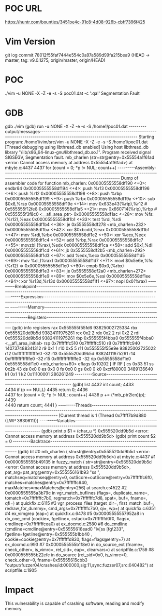 # POC URL
https://huntr.com/bounties/3451be4c-91c8-4d08-926b-cbff7396f425


# Vim Version
git log
commit 78012f55faf7444e554c0a97a589d99fa215bea9 (HEAD -> master, tag: v9.0.1275, origin/master, origin/HEAD)

 # POC
./vim -u NONE -X -Z -e -s -S poc01.dat -c ':qa!'
Segmentation Fault

# GDB
gdb ./vim
(gdb) run -u NONE -X -Z -e -s -S /home1/poc01.dat
---------output/messages--------------------------------------------------------------------------------------------------------------------------------
Starting program: /home1/vim/src/vim -u NONE -X -Z -e -s -S /home1/poc01.dat
[Thread debugging using libthread_db enabled]
Using host libthread_db library "/lib/x86_64-linux-gnu/libthread_db.so.1".
Program received signal SIGSEGV, Segmentation fault.
mb_charlen (str=str@entry=0x55554a1f61ad <error: Cannot access memory at address 0x55554a1f61ad>) at mbyte.c:4437
4437        for (count = 0; *p != NUL; count++)
---------Assembly------------------------------------------------------------------------------------------------------------------------------------------
Dump of assembler code for function mb_charlen:
   0x00005555558df190 <+0>: endbr64
   0x00005555558df194 <+4>: push   %r13
   0x00005555558df196 <+6>: push   %r12
   0x00005555558df198 <+8>: push   %rbp
   0x00005555558df199 <+9>: push   %rbx
   0x00005555558df19a <+10>:    sub    $0x8,%rsp
   0x00005555558df19e <+14>:    mov    0x633e43(%rip),%r12        # 0x555555f12fe8
   0x00005555558df1a5 <+21>:    mov    0x660714(%rip),%rbp        # 0x555555f3f8c0 <__afl_area_ptr>
   0x00005555558df1ac <+28>:    mov    %fs:(%r12),%eax
   0x00005555558df1b1 <+33>:    test   %rdi,%rdi
   0x00005555558df1b4 <+36>:    je     0x5555558df278 <mb_charlen+232>
   0x00005555558df1ba <+42>:    xor    $0xbcdd,%eax
   0x00005555558df1bf <+47>:    mov    %rdi,%rbx
   0x00005555558df1c2 <+50>:    xor    %ecx,%ecx
   0x00005555558df1c4 <+52>:    add    %rbp,%rax
   0x00005555558df1c7 <+55>:    movzbl (%rax),%edx
   0x00005555558df1ca <+58>:    add    $0x1,%dl
   0x00005555558df1cd <+61>:    jb     0x5555558df2b5 <mb_charlen+293>
   0x00005555558df1d3 <+67>:    add    %edx,%ecx
   0x00005555558df1d5 <+69>:    mov    %cl,(%rax)
   0x00005555558df1d7 <+71>:    movl   $0x5e6e,%fs:(%r12)
=> 0x00005555558df1e0 <+80>:    cmpb   $0x0,(%rbx)
   0x00005555558df1e3 <+83>:    je     0x5555558df2a0 <mb_charlen+272>
   0x00005555558df1e9 <+89>:    mov    $0x5e6e,%esi
   0x00005555558df1ee <+94>:    xor    %r13d,%r13d
   0x00005555558df1f1 <+97>:    nopl   0x0(%rax)
---------Breakpoint------------------------------------------------------------------------------------------------------------------------------------------
---------Expression------------------------------------------------------------------------------------------------------------------------------------------
---------Memory------------------------------------------------------------------------------------------------------------------------------------------
---------Registers------------------------------------------------------------------------------------------------------------------------------------------
(gdb) info registers
rax            0x555555f55fd6      93825002725334
rbx            0x555520dd9b5d      93824111975261
rcx            0x2                 2
rdx            0x2                 2
rsi            0x2                 2
rdi            0x555520dd9b5d      93824111975261
rbp            0x555555f4bba0      0x555555f4bba0 <__afl_area_initial>
rsp            0x7fffffffc510      0x7fffffffc510
r8             0x7fffffffc940      140737488341312
r9             0x1                 1
r10            0x5                 5
r11            0x555555f55e9e      93825002725022
r12            0xffffffffffffffe0  -32
r13            0x555520dd9b5d      93824111975261
r14            0xffffffffffffffe0  -32
r15            0xffffffffffffffe0  -32
rip            0x5555558df1e0      0x5555558df1e0 <mb_charlen+80>
eflags         0x10202             [ IF RF ]
cs             0x33                51
ss             0x2b                43
ds             0x0                 0
es             0x0                 0
fs             0x0                 0
gs             0x0                 0
k0             0xcff80000          3489136640
k1             0x1                 1
k2             0x11100001          286261249
---------Source------------------------------------------------------------------------------------------------------------------------------------------
(gdb) list
4432        int     count;
4433    
4434        if (p == NULL)
4435        return 0;
4436    
4437        for (count = 0; *p != NUL; count++)
4438        p += (*mb_ptr2len)(p);
4439    
4440        return count;
4441    }
---------Threads------------------------------------------------------------------------------------------------------------------------------------------
[Current thread is 1 (Thread 0x7ffff7b9d880 (LWP 3830611))]
---------Variables------------------------------------------------------------------------------------------------------------------------------------------
(gdb) print p
$1 = (char_u *) 0x555520dd9b5d <error: Cannot access memory at address 0x555520dd9b5d>
(gdb) print count
$2 = 0
---------Backtrace------------------------------------------------------------------------------------------------------------------------------------------
(gdb) bt
#0  mb_charlen (
    str=str@entry=0x555520dd9b5d <error: Cannot access memory at address 0x555520dd9b5d>)
    at mbyte.c:4437
#1  0x0000555555b49135 in fuzzy_match (
    str=str@entry=0x555520dd9b5d <error: Cannot access memory at address 0x555520dd9b5d>, 
    pat_arg=pat_arg@entry=0x555556161b93 "ss ", matchseq=matchseq@entry=0, 
    outScore=outScore@entry=0x7fffffffc6f0, matches=matches@entry=0x7fffffffc940, 
    maxMatches=maxMatches@entry=256) at search.c:4522
#2  0x0000555555a3b79c in vgr_match_buflines (flags=<optimized out>, 
    duplicate_name=<optimized out>, tomatch=0x7fffffffc7b0, regmatch=0x7fffffffc7d8, 
    spat=<optimized out>, buf=<optimized out>, fname=<optimized out>, qfl=<optimized out>)
    at quickfix.c:6115
#3  vgr_process_files (target_dir=<synthetic pointer>, first_match_buf=<synthetic pointer>, 
    redraw_for_dummy=<synthetic pointer>, cmd_args=0x7fffffffc7b0, qi=<optimized out>, 
    wp=<optimized out>) at quickfix.c:6351
#4  ex_vimgrep (eap=<optimized out>) at quickfix.c:6478
#5  0x00005555557952a8 in do_one_cmd (cookie=<optimized out>, fgetline=<optimized out>, 
    cstack=0x7fffffffd0f0, flags=<optimized out>, cmdlinep=0x7fffffffcea0) at ex_docmd.c:2580
#6  do_cmdline (cmdline=cmdline@entry=0x55555616ead0 "lv[ss [fg\233", 
    fgetline=fgetline@entry=0x555555b1bb40 <getsourceline>, cookie=cookie@entry=0x7fffffffd830, 
    flags=flags@entry=7) at ex_docmd.c:993
#7  0x0000555555b1f8e0 in do_source_ext (fname=<optimized out>, check_other=<optimized out>, 
    is_vimrc=<optimized out>, ret_sid=<optimized out>, eap=<optimized out>, 
    clearvars=<optimized out>) at scriptfile.c:1759
#8  0x0000555555b22efc in do_source (ret_sid=0x0, is_vimrc=0, check_other=0, 
    fname=0x55555615cbb3 "output/fuzzer04/crashes/id:000000,sig:11,sync:fuzzer07,src:040482")
    at scriptfile.c:1905

# Impact

This vulnerability is capable of crashing software, reading and modify memory.